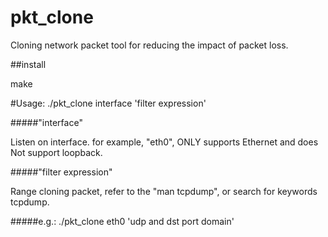 pkt_clone
=========

Cloning network packet tool for reducing the impact of packet loss. 


##install

make


#Usage: ./pkt_clone interface 'filter expression'

#####"interface"

Listen on interface. for example, "eth0", ONLY supports Ethernet and does Not support loopback.

#####"filter expression"

Range cloning packet, refer to the "man tcpdump", or search for keywords tcpdump.

#####e.g.: ./pkt_clone eth0 'udp and dst port domain'
